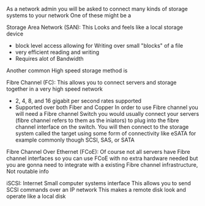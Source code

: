 
As a network admin you will be asked to connect many kinds of storage systems to your network One of these might be a 


Storage Area Network (SAN):
This Looks and feels like a local storage device
- block level access allowing for Writing over small "blocks" of a file
- very efficient reading and writing
- Requires alot of Bandwidth




Another common High speed storage method is

Fibre Channel (FC):
This allows you to connect servers and storage together in a very high speed network 
- 2, 4, 8, and 16 gigabit per second rates supported
- Supported over both Fiber and Copper
In order to use Fibre channel you will need a Fibre channel Switch you would usually connect your servers (fibre channel refers to them as the iniators) to plug into the fibre channel interface on the switch. You will then connect to the storage system called the target using some form of connectivity like eSATA for example commonly though SCSI, SAS, or SATA


Fibre Channel Over Ethernet (FCoE):
Of course not all servers have Fibre channel interfaces so you can use FCoE with no extra hardware needed but you are gonna need to integrate with a existing Fibre channel infrastructure, Not routable info







iSCSI:
Internet Small computer systems interface 
This allows you to send SCSI commands over an IP network 
This makes a remote disk look and operate like a local disk